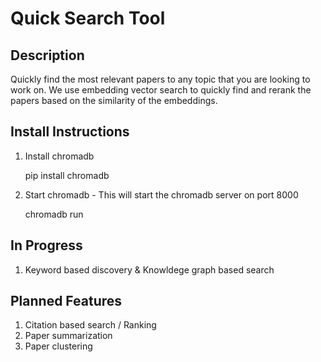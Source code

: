 # Quick Search Tool

## Description

Quickly find the most relevant papers to any topic that you are looking to work on. We use embedding vector search to quickly find and rerank the papers based on the similarity of the embeddings.

## Install Instructions

1. Install chromadb

    pip install chromadb

2. Start chromadb - This will start the chromadb server on port 8000

    chromadb run

## In Progress

1. Keyword based discovery & Knowldege graph based search

## Planned Features

1. Citation based search / Ranking
2. Paper summarization
3. Paper clustering
